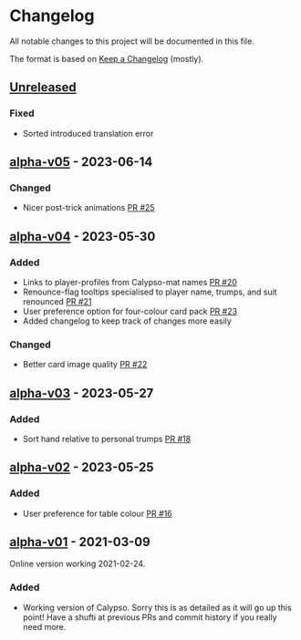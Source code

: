 # Changelog

All notable changes to this project will be documented in this file.

The format is based on [Keep a Changelog](https://keepachangelog.com/en/1.0.0/) (mostly).

## [Unreleased]

### Fixed

- Sorted introduced translation error

## [alpha-v05] - 2023-06-14

### Changed

- Nicer post-trick animations [PR #25](https://github.com/ADBond/bga-calypso/pull/25)

## [alpha-v04] - 2023-05-30

### Added

- Links to player-profiles from Calypso-mat names [PR #20](https://github.com/ADBond/bga-calypso/pull/20)
- Renounce-flag tooltips specialised to player name, trumps, and suit renounced [PR #21](https://github.com/ADBond/bga-calypso/pull/21)
- User preference option for four-colour card pack [PR #23](https://github.com/ADBond/bga-calypso/pull/23)
- Added changelog to keep track of changes more easily

### Changed

- Better card image quality [PR #22](https://github.com/ADBond/bga-calypso/pull/22)

## [alpha-v03] - 2023-05-27

### Added

- Sort hand relative to personal trumps [PR #18](https://github.com/ADBond/bga-calypso/pull/18)

## [alpha-v02] - 2023-05-25

### Added

 - User preference for table colour [PR #16](https://github.com/ADBond/bga-calypso/pull/16)

## [alpha-v01] - 2021-03-09

Online version working 2021-02-24.

### Added

- Working version of Calypso. Sorry this is as detailed as it will go up this point! Have a shufti at previous PRs and commit history if you really need more.

[unreleased]: https://github.com/ADBond/bga-calypso/compare/alpha-v05...HEAD
[alpha-v05]: https://github.com/ADBond/bga-calypso/compare/alpha-v04...alpha-v05
[alpha-v04]: https://github.com/ADBond/bga-calypso/compare/alpha-v03...alpha-v04
[alpha-v03]: https://github.com/ADBond/bga-calypso/compare/alpha-v02...alpha-v03
[alpha-v02]: https://github.com/ADBond/bga-calypso/compare/alpha-v01...alpha-v02
[alpha-v01]: https://github.com/ADBond/bga-calypso/releases/tag/alpha-v01
